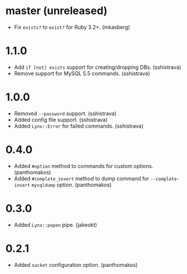 # master (unreleased)

* Fix `exists?` to `exist?` for Ruby 3.2+. (mkasberg)

# 1.1.0

* Add `if [not] exists` support for creating/dropping DBs. (sshistrava)
* Remove support for MySQL 5.5 commands. (sshistrava)

# 1.0.0

* Removed `--password` support. (sshistrava)
* Added config file support. (sshistrava)
* Added `Lynx::Error` for failed commands. (sshistrava)

# 0.4.0

* Added `#option` method to commands for custom options. (panthomakos)
* Added `#complete_insert` method to dump command for `--complete-insert` `mysqldump` option. (panthomakos)

# 0.3.0

* Added `Lynx::popen` pipe. (jakeokt)

# 0.2.1

* Added `socket` configuration option. (panthomakos)
